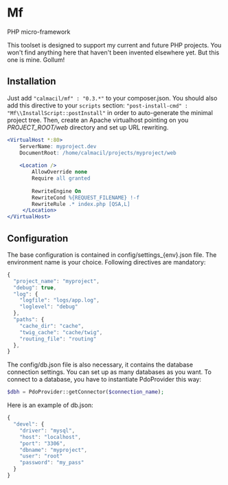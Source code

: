 # Mf
PHP micro-framework

This toolset is designed to support my current and future PHP projects. You won't find anything here that haven't been
invented elsewhere yet. But this one is mine. Gollum!

## Installation

Just add ```"calmacil/mf" : "0.3.*"``` to your composer.json. You should also add this directive to your ```scripts```
section: ```"post-install-cmd" : "Mf\\InstallScript::postInstall"``` in order to auto-generate the minimal project tree.
Then, create an Apache virtualhost pointing on you *PROJECT_ROOT/web* directory and set up URL rewriting.

```Apache
<VirtualHost *:80>
    ServerName: myproject.dev
    DocumentRoot: /home/calmacil/projects/myproject/web
    
    <Location />
        AllowOverride none
        Require all granted
        
        RewriteEngine On
        RewriteCond %{REQUEST_FILENAME} !-f
        RewriteRule .* index.php [QSA,L]
     </Location>
</VirtualHost>
```

## Configuration

The base configuration is contained in config/settings_{env}.json file. The environment name is your choice. Following
directives are mandatory:

```javascript
{
  "project_name": "myproject",
  "debug": true,
  "log": {
    "logfile": "logs/app.log",
    "loglevel": "debug"
  },
  "paths": {
    "cache_dir": "cache",
    "twig_cache": "cache/twig",
    "routing_file": "routing"
  },
}
```

The config/db.json file is also necessary, it contains the database connection settings. You can set up as many
databases as you want. To connect to a database, you have to instantiate PdoProvider this way:

```php
$dbh = PdoProvider::getConnector($connection_name);
```

Here is an example of db.json:

```javascript
{
  "devel": {
    "driver": "mysql",
    "host": "localhost",
    "port": "3306",
    "dbname": "myproject",
    "user": "root"
    "password": "my_pass"
  }
}
```